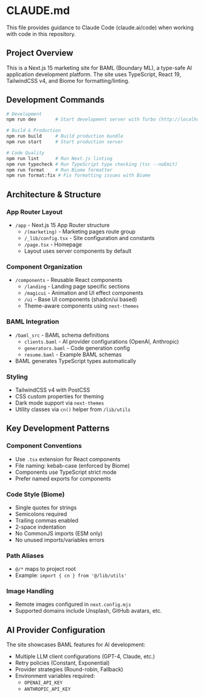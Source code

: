 # CLAUDE.md

This file provides guidance to Claude Code (claude.ai/code) when working with code in this repository.

## Project Overview

This is a Next.js 15 marketing site for BAML (Boundary ML), a type-safe AI application development platform. The site uses TypeScript, React 19, TailwindCSS v4, and Biome for formatting/linting.

## Development Commands

```bash
# Development
npm run dev       # Start development server with Turbo (http://localhost:3000)

# Build & Production
npm run build     # Build production bundle
npm run start     # Start production server

# Code Quality
npm run lint      # Run Next.js linting
npm run typecheck # Run TypeScript type checking (tsc --noEmit)
npm run format    # Run Biome formatter
npm run format:fix # Fix formatting issues with Biome
```

## Architecture & Structure

### App Router Layout
- `/app` - Next.js 15 App Router structure
  - `/(marketing)` - Marketing pages route group
  - `/_lib/config.tsx` - Site configuration and constants
  - `/page.tsx` - Homepage
  - Layout uses server components by default

### Component Organization
- `/components` - Reusable React components
  - `/landing` - Landing page specific sections
  - `/magicui` - Animation and UI effect components
  - `/ui` - Base UI components (shadcn/ui based)
  - Theme-aware components using `next-themes`

### BAML Integration
- `/baml_src` - BAML schema definitions
  - `clients.baml` - AI provider configurations (OpenAI, Anthropic)
  - `generators.baml` - Code generation config
  - `resume.baml` - Example BAML schemas
- BAML generates TypeScript types automatically

### Styling
- TailwindCSS v4 with PostCSS
- CSS custom properties for theming
- Dark mode support via `next-themes`
- Utility classes via `cn()` helper from `/lib/utils`

## Key Development Patterns

### Component Conventions
- Use `.tsx` extension for React components
- File naming: kebab-case (enforced by Biome)
- Components use TypeScript strict mode
- Prefer named exports for components

### Code Style (Biome)
- Single quotes for strings
- Semicolons required
- Trailing commas enabled
- 2-space indentation
- No CommonJS imports (ESM only)
- No unused imports/variables errors

### Path Aliases
- `@/*` maps to project root
- Example: `import { cn } from '@/lib/utils'`

### Image Handling
- Remote images configured in `next.config.mjs`
- Supported domains include Unsplash, GitHub avatars, etc.

## AI Provider Configuration

The site showcases BAML features for AI development:
- Multiple LLM client configurations (GPT-4, Claude, etc.)
- Retry policies (Constant, Exponential)
- Provider strategies (Round-robin, Fallback)
- Environment variables required:
  - `OPENAI_API_KEY`
  - `ANTHROPIC_API_KEY`